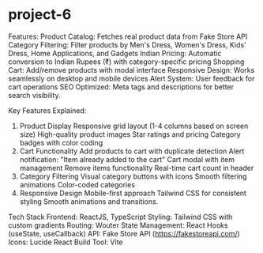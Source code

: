 # project-6
Features:
Product Catalog: Fetches real product data from Fake Store API
Category Filtering: Filter products by Men's Dress, Women's Dress, Kids' Dress, Home Applications, and Gadgets
Indian Pricing: Automatic conversion to Indian Rupees (₹) with category-specific pricing
Shopping Cart: Add/remove products with modal interface
Responsive Design: Works seamlessly on desktop and mobile devices
Alert System: User feedback for cart operations
SEO Optimized: Meta tags and descriptions for better search visibility.

Key Features Explained:
1. Product Display
Responsive grid layout (1-4 columns based on screen size)
High-quality product images
Star ratings and pricing
Category badges with color coding
2. Cart Functionality
Add products to cart with duplicate detection
Alert notification: "Item already added to the cart"
Cart modal with item management
Remove items functionality
Real-time cart count in header
3. Category Filtering
Visual category buttons with icons
Smooth filtering animations
Color-coded categories
4. Responsive Design
Mobile-first approach
Tailwind CSS for consistent styling
Smooth animations and transitions.

Tech Stack
Frontend: ReactJS, TypeScript
Styling: Tailwind CSS with custom gradients
Routing: Wouter
State Management: React Hooks (useState, useCallback)
API: Fake Store API (https://fakestoreapi.com/)
Icons: Lucide React
Build Tool: Vite
